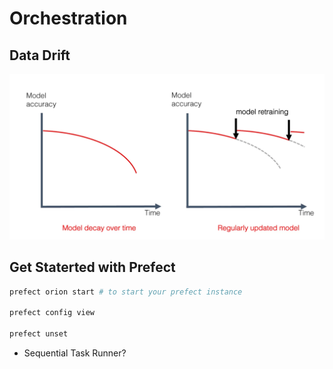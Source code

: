 
# Orchestration


## Data Drift

![alt text](../artifacts/images/03-model-drift.png "Model Drift over time due to Data changes")


## Get Staterted with Prefect

```bash
prefect orion start # to start your prefect instance

prefect config view

prefect unset
```

- Sequential Task Runner?
